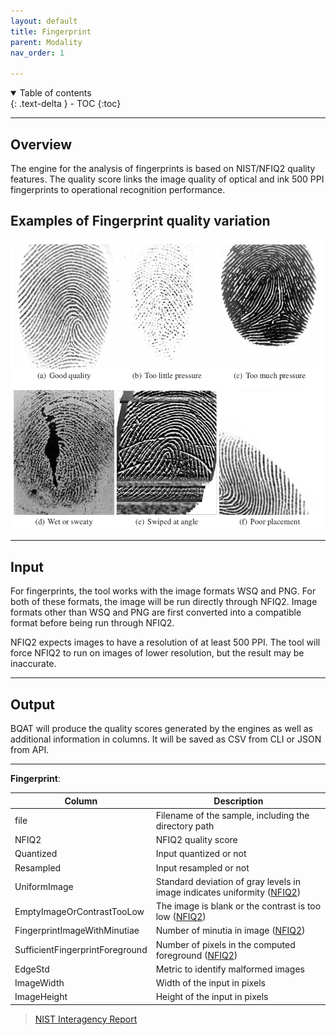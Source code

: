 ```yaml
---
layout: default
title: Fingerprint
parent: Modality
nav_order: 1

---
```

<details open markdown="block">
  <summary>
    Table of contents
  </summary>
  {: .text-delta }
- TOC
{:toc}
</details>

---

## Overview

The engine for the analysis of fingerprints is based on NIST/NFIQ2 quality features. The quality score links the image quality of optical and ink 500 PPI fingerprints to operational recognition performance. 

## Examples of Fingerprint quality variation

![finger_example](../assets/images/finger_example.png)

***

## Input

For fingerprints, the tool works with the image formats WSQ and PNG. For both of these formats, the image will be run directly through NFIQ2. Image formats other than WSQ and PNG are first converted into a compatible format before being run through NFIQ2. 

<!-- _Any biometric sample which was had preprocessing or conversion applied to it during the quality assessment process will be noted within the output log._ -->

NFIQ2 expects images to have a resolution of at least 500 PPI. The tool will force NFIQ2 to run on images of lower resolution, but the result may be inaccurate. 

***

## Output

BQAT will produce the quality scores generated by the engines as well as additional information in columns. It will be saved as CSV from CLI or JSON from API. 

***

__Fingerprint__:

| Column                          | Description|
|---------------------------------| -----------|
| file                            | Filename of the sample, including the directory path |
| NFIQ2            | NFIQ2 quality score |
| Quantized                       | Input quantized or not |
| Resampled                       | Input resampled or not |
| UniformImage                    | Standard deviation of gray levels in image indicates uniformity ([NFIQ2](https://pages.nist.gov/NFIQ2/docs/v2.1.0/namespace_n_f_i_q2_1_1_identifiers_1_1_actionable_quality_feedback.html)) |
| EmptyImageOrContrastTooLow      | The image is blank or the contrast is too low ([NFIQ2](https://pages.nist.gov/NFIQ2/docs/v2.1.0/namespace_n_f_i_q2_1_1_identifiers_1_1_actionable_quality_feedback.html))
| FingerprintImageWithMinutiae    | Number of minutia in image ([NFIQ2](https://pages.nist.gov/NFIQ2/docs/v2.1.0/namespace_n_f_i_q2_1_1_identifiers_1_1_actionable_quality_feedback.html)) |
| SufficientFingerprintForeground | Number of pixels in the computed foreground ([NFIQ2](https://pages.nist.gov/NFIQ2/docs/v2.1.0/namespace_n_f_i_q2_1_1_identifiers_1_1_actionable_quality_feedback.html)) |
| EdgeStd                         | Metric to identify malformed images |
| ImageWidth                           | Width of the input in pixels |
| ImageHeight                          | Height of the input in pixels |

> [NIST Interagency Report](https://nvlpubs.nist.gov/nistpubs/ir/2021/NIST.IR.8382.pdf)

